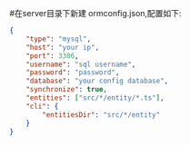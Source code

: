 #在server目录下新建 ormconfig.json,配置如下:
```json
{
	"type": "mysql",
	"host": "your ip",
	"port": 3306,
	"username": "sql username",
	"password": "password",
	"database": "your config database",
	"synchronize": true,
	"entities": ["src/*/entity/*.ts"],
	"cli": {
		"entitiesDir": "src/*/entity"
	}
}
```
